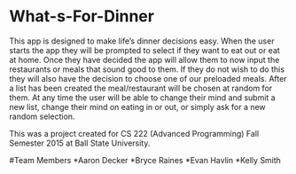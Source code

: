 # What-s-For-Dinner

This app is designed to make life’s dinner decisions easy. When the user starts the app they will be prompted to select if they want to eat out or eat at home. Once they have decided the app will allow them to now input the restaurants or meals that sound good to them. If they do not wish to do this they will also have the decision to choose one of our preloaded meals. After a list has been created the meal/restaurant will be chosen at random for them.  At any time the user will be able to change their mind and submit a new list, change their mind on eating in or out, or simply ask for a new random selection. 

This was a project created for CS 222 (Advanced Programming) Fall Semester 2015 at Ball State University.

#Team Members
 *Aaron Decker
 *Bryce Raines
 *Evan Havlin
 *Kelly Smith
